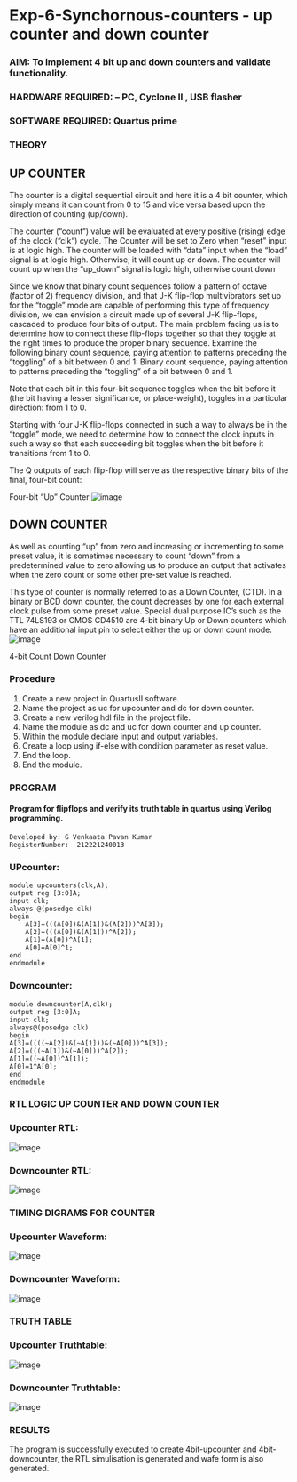 # Exp-6-Synchornous-counters - up counter and down counter 
### AIM: To implement 4 bit up and down counters and validate  functionality.
### HARDWARE REQUIRED:  – PC, Cyclone II , USB flasher
### SOFTWARE REQUIRED:   Quartus prime
### THEORY 

## UP COUNTER 
The counter is a digital sequential circuit and here it is a 4 bit counter, which simply means it can count from 0 to 15 and vice versa based upon the direction of counting (up/down). 

The counter (“count“) value will be evaluated at every positive (rising) edge of the clock (“clk“) cycle.
The Counter will be set to Zero when “reset” input is at logic high.
The counter will be loaded with “data” input when the “load” signal is at logic high. Otherwise, it will count up or down.
The counter will count up when the “up_down” signal is logic high, otherwise count down

Since we know that binary count sequences follow a pattern of octave (factor of 2) frequency division, and that J-K flip-flop multivibrators set up for the “toggle” mode are capable of performing this type of frequency division, we can envision a circuit made up of several J-K flip-flops, cascaded to produce four bits of output.
The main problem facing us is to determine how to connect these flip-flops together so that they toggle at the right times to produce the proper binary sequence.
Examine the following binary count sequence, paying attention to patterns preceding the “toggling” of a bit between 0 and 1:
Binary count sequence, paying attention to patterns preceding the “toggling” of a bit between 0 and 1.

Note that each bit in this four-bit sequence toggles when the bit before it (the bit having a lesser significance, or place-weight), toggles in a particular direction: from 1 to 0.

 
 

Starting with four J-K flip-flops connected in such a way to always be in the “toggle” mode, we need to determine how to connect the clock inputs in such a way so that each succeeding bit toggles when the bit before it transitions from 1 to 0.

The Q outputs of each flip-flop will serve as the respective binary bits of the final, four-bit count:

 
 

Four-bit “Up” Counter
![image](https://user-images.githubusercontent.com/36288975/169644758-b2f4339d-9532-40c5-af40-8f4f8c942e2c.png)



## DOWN COUNTER 

As well as counting “up” from zero and increasing or incrementing to some preset value, it is sometimes necessary to count “down” from a predetermined value to zero allowing us to produce an output that activates when the zero count or some other pre-set value is reached.

This type of counter is normally referred to as a Down Counter, (CTD). In a binary or BCD down counter, the count decreases by one for each external clock pulse from some preset value. Special dual purpose IC’s such as the TTL 74LS193 or CMOS CD4510 are 4-bit binary Up or Down counters which have an additional input pin to select either the up or down count mode.
![image](https://user-images.githubusercontent.com/36288975/169644844-1a14e123-7228-4ed8-81a9-eb937dff4ac8.png)


4-bit Count Down Counter
### Procedure
1. Create a new project in QuartusII software.
2. Name the project as uc for upcounter and dc for down counter. 
3. Create a new verilog hdl file in the project file. 
4. Name the module as dc and uc for down counter and up counter. 
5. Within the module declare input and output variables. 
6. Create a loop using if-else with condition parameter as reset value. 
7. End the loop. 
8. End the module. 




### PROGRAM 

#### Program for flipflops  and verify its truth table in quartus using Verilog programming.
```
Developed by: G Venkaata Pavan Kumar
RegisterNumber:  212221240013
```

### UPcounter:
```
module upcounters(clk,A);
output reg [3:0]A;
input clk;
always @(posedge clk)
begin
	A[3]=(((A[0])&(A[1])&(A[2]))^A[3]);
	A[2]=(((A[0])&(A[1]))^A[2]);
	A[1]=(A[0])^A[1];
	A[0]=A[0]^1;
end
endmodule
```
### Downcounter:
```
module downcounter(A,clk);
output reg [3:0]A;
input clk;
always@(posedge clk)
begin
A[3]=((((~A[2])&(~A[1]))&(~A[0]))^A[3]);
A[2]=(((~A[1])&(~A[0]))^A[2]);
A[1]=((~A[0])^A[1]);
A[0]=1^A[0];
end
endmodule
```



### RTL LOGIC UP COUNTER AND DOWN COUNTER  



### Upcounter RTL:

![image](https://github.com/SOMEASVAR/Exp-7-Synchornous-counters-/assets/93434149/1f75391e-efbe-478c-8293-a3f2652a6ec2)

### Downcounter RTL:



![image](https://github.com/SOMEASVAR/Exp-7-Synchornous-counters-/assets/93434149/1a0e2889-1487-43cd-9722-3d4ae7cf0925)



### TIMING DIGRAMS FOR COUNTER  

### Upcounter Waveform:
![image](https://github.com/SOMEASVAR/Exp-7-Synchornous-counters-/assets/93434149/efc32b5a-baba-4a23-b0f2-324cf19c8865)


### Downcounter Waveform:


![image](https://github.com/SOMEASVAR/Exp-7-Synchornous-counters-/assets/93434149/99a4cdf4-449b-4d5a-a78f-802e070b2f2a)


### TRUTH TABLE 
### Upcounter Truthtable:

![image](https://github.com/SOMEASVAR/Exp-7-Synchornous-counters-/assets/93434149/d0edca7f-bced-48af-a8ad-d7d40500ce53)

### Downcounter Truthtable:

![image](https://github.com/SOMEASVAR/Exp-7-Synchornous-counters-/assets/93434149/45f855bb-4143-4c27-a7a3-3a0c30bd0810)






### RESULTS 
The program is successfully executed to create 4bit-upcounter and 4bit-downcounter, the RTL simulisation is generated and wafe form is also generated. 
